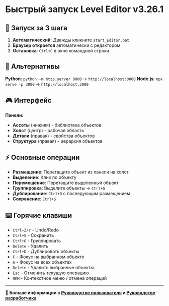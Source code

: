 # Быстрый запуск Level Editor v3.26.1

## 🚀 Запуск за 3 шага

1. **Автоматический**: Дважды кликните `start_Editor.bat`
2. **Браузер откроется** автоматически с редактором
3. **Остановка**: `Ctrl+C` в окне командной строки

## 🔧 Альтернативы

**Python**: `python -m http.server 8000` → `http://localhost:8000`
**Node.js**: `npx serve -p 3000` → `http://localhost:3000`

## 🎮 Интерфейс

**Панели:**
- **Ассеты** (нижняя) - библиотека объектов
- **Холст** (центр) - рабочая область
- **Детали** (правая) - свойства объектов
- **Структура** (правая) - иерархия объектов

## ⚡ Основные операции

- **Размещение**: Перетащите объект из панели на холст
- **Выделение**: Клик по объекту
- **Перемещение**: Перетащите выделенный объект
- **Группировка**: Выделите объекты → `Ctrl+G`
- **Дублирование**: `Ctrl+D` с последующим размещением
- **Сохранение**: `Ctrl+S`

## ⌨️ Горячие клавиши

- `Ctrl+Z/Y` - Undo/Redo
- `Ctrl+S` - Сохранить
- `Ctrl+G` - Группировать
- `Delete` - Удалить
- `Ctrl+D` - Дублировать объекты
- `F` - Фокус на выбранном объекте
- `A` - Фокус на всех объектах
- `Delete` - Удалить выбранные объекты
- `Esc` - Отменить текущую операцию
- `ПКМ` - Контекстное меню / отмена операций

---

🎯 **Больше информации в [Руководстве пользователя](USER_MANUAL.md) и [Руководстве разработчика](DEVELOPMENT_GUIDE.md)**
